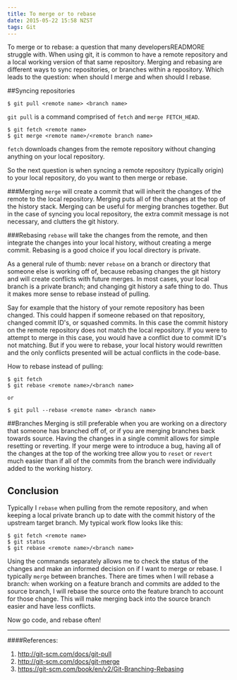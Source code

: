 ```yaml
---
title: To merge or to rebase
date: 2015-05-22 15:58 NZST
tags: Git
---
```


To merge or to rebase: a question that many developersREADMORE struggle with. When using git, it is common to have a remote repository and a local working version of that same repository. Merging and rebasing are different ways to sync repositories, or branches within a repository. Which leads to the question: when should I merge and when should I rebase. 

##Syncing repositories
```
$ git pull <remote name> <branch name>
```

`git pull` is a command comprised of `fetch` and `merge FETCH_HEAD`. 

```
$ git fetch <remote name>
$ git merge <remote name>/<remote branch name>
```

`fetch` downloads changes from the remote repository without changing anything on your local repository. 

So the next question is when syncing a remote repository (typically origin) to your local repository, do you want to then merge or rebase. 

###Merging
`merge` will create a commit that will inherit the changes of the remote to the local repository. Merging puts all of the changes at the top of the history stack. Merging can be useful for merging branches together. But in the case of syncing you local repository, the extra commit message is not necessary, and clutters the git history.

###Rebasing
`rebase` will take the changes from the remote, and then integrate the changes into your local history, without creating a merge commit. Rebasing is a good choice if you local directory is private.

As a general rule of thumb: never `rebase` on a branch or directory that someone else is working off of, because rebasing changes the git history and will create conflicts with future merges. In most cases, your local branch is a private branch; and changing git history a safe thing to do. Thus it makes more sense to rebase instead of pulling. 

Say for example that the history of your remote repository has been changed. This could happen if someone rebased on that repository, changed commit ID's, or squashed commits. In this case the commit history on the remote repository does not match the local repository. If you were to attempt to merge in this case, you would have a conflict due to commit ID's not matching.  But if you were to rebase, your local history would rewritten and the only conflicts presented will be actual conflicts in the code-base.

How to rebase instead of pulling:

```
$ git fetch
$ git rebase <remote name>/<branch name>

or

$ git pull --rebase <remote name> <branch name>
```

##Branches
Merging is still preferable when you are working on a directory that someone has branched off of, or if you are merging branches back towards source. Having the changes in a single commit allows for simple resetting or reverting. If your merge were to introduce a bug, having all of the changes at the top of the working tree allow you to `reset` or `revert` much easier than if all of the commits from the branch were individually added to the working history.

## Conclusion
Typically I `rebase` when pulling from the remote repository, and when keeping a local private branch up to date with the commit history of the upstream target branch. 
My typical work flow looks like this:

```
$ git fetch <remote name>
$ git status
$ git rebase <remote name>/<branch name>
```

Using the commands separately allows me to check the status of the changes and make an informed decision on if I want to merge or rebase. I typically `merge` between branches. There are times when I will rebase a branch: when working on a feature branch and commits are added to the source branch, I will rebase the source onto the feature branch to account for those change. This will make merging back into the source branch easier and have less conflicts.

Now go code, and rebase often!


***
####References:
1. http://git-scm.com/docs/git-pull
2. http://git-scm.com/docs/git-merge
3. https://git-scm.com/book/en/v2/Git-Branching-Rebasing